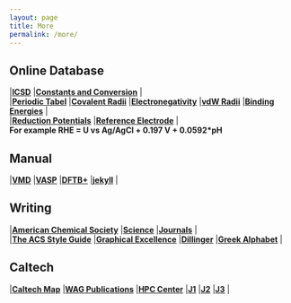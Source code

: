 ```yaml
---
layout: page
title: More
permalink: /more/
---
```


## **Online Database**
|[**ICSD**](https://icsd.fiz-karlsruhe.de/search/basic.xhtml;jsessionid=B6E155DB8CCB50FA6FDA8AC46FBC7954)
|[**Constants and Conversion**](http://web.utk.edu/~rcompton/constants)
|  
|[**Periodic Tabel**](http://www.rsc.org/periodic-table)
|[**Covalent Radii**](http://pubs.rsc.org/en/Content/ArticleLanding/2008/DT/b801115j#!divAbstract)
|[**Electronegativity**](http://www.mikeblaber.org/oldwine/chm1045/notes/Bonding/Polarity/Bond05.htm)
|[**vdW Radii**](http://periodictable.com/Properties/A/VanDerWaalsRadius.v.html)
|[**Binding Energies**](http://pubs.acs.org/doi/pdfplus/10.1021/acs.jpcc.6b06154)
|  
|[**Reduction Potentials**](http://folk.ntnu.no/andersty/2.%20Klasse/KJ1042%20Termodynamikk%20med%20lab/Lab/Oppgave%205%20-%20Standard%20reduksjonspotensial/Rapportfiler/E0.pdf)
|[**Reference Electrode**](https://en.wikipedia.org/wiki/Reference_electrode)
|  
**For example RHE = U vs Ag/AgCl + 0.197 V + 0.0592*pH**  

## **Manual**
|[**VMD**](http://www.ks.uiuc.edu/Research/vmd/current/ug/)
|[**VASP**](http://cms.mpi.univie.ac.at/vasp/vasp/vasp.html)
|[**DFTB+**](https://www.dftbplus.org/documentation/)
|[**jekyll**](https://jekyllrb.com/)
|  

## **Writing**
|[**American Chemical Society**](https://acs.manuscriptcentral.com/acs)
|[**Science**](https://cts.sciencemag.org/scc/login.html;jsessionid=46E64D41CACA096CC503DD3274EE02DF)
|[**Journals**](http://tcheng.org/journals/)
|  
|[**The ACS Style Guide**](http://pubs.acs.org/isbn/9780841239999)
|[**Graphical Excellence**](http://pubs.acs.org/doi/pdfplus/10.1021/jz500997e)
|[**Dillinger**](http://dillinger.io/)
|[**Greek Alphabet**](http://www.omniglot.com/images/writing/classical_attic.gif)
|

## **Caltech**
|[**Caltech Map**](http://s3-us-west-1.amazonaws.com/www-prod-storage.cloud.caltech.edu/Caltech_Map.pdf)
|[**WAG Publications**](http://authors.library.caltech.edu/view/person-az/Goddard-W-A-III.html)
|[**HPC Center**](https://centers.hpc.mil/about/contact.html)
|[**J1**](https://www.higheredjobs.com/faculty/)
|[**J2**](https://academicjobsonline.org/ajo/jobs)
|[**J3**](https://chroniclevitae.com/job_search?job_search%5Bdistance_from_zip%5D=10&job_search%5Bkeywords%5D=chemistry&job_search%5Bzip_code%5D=&page=2&utf8=%E2%9C%93)
|



